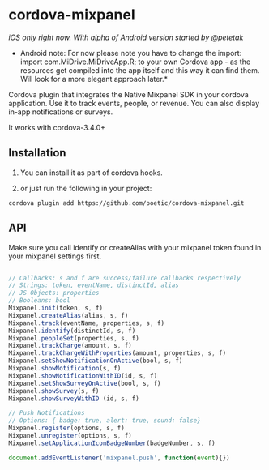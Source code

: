 # cordova-mixpanel

*iOS only right now. With alpha of Android version started by @petetak*

* Android note: For now please note you have to change the import: import com.MiDrive.MiDriveApp.R; to your own Cordova app - as the resources get compiled into the app itself and this way it can find them.  Will look for a more elegant approach later.*

Cordova plugin that integrates the Native Mixpanel SDK in your cordova
application. Use it to track events, people, or revenue. You can also display
in-app notifications or surveys.

It works with cordova-3.4.0+

## Installation

1. You can install it as part of cordova hooks.

2. or just run the following in your project:

```
cordova plugin add https://github.com/poetic/cordova-mixpanel.git
```

## API

Make sure you call identify or createAlias with your mixpanel token found in your mixpanel
settings first.

```javascript

// Callbacks: s and f are success/failure callbacks respectively
// Strings: token, eventName, distinctId, alias
// JS Objects: properties
// Booleans: bool
Mixpanel.init(token, s, f)
Mixpanel.createAlias(alias, s, f)
Mixpanel.track(eventName, properties, s, f)
Mixpanel.identify(distinctId, s, f)
Mixpanel.peopleSet(properties, s, f)
Mixpanel.trackCharge(amount, s, f)
Mixpanel.trackChargeWithProperties(amount, properties, s, f)
Mixpanel.setShowNotificationOnActive(bool, s, f)
Mixpanel.showNotification(s, f)
Mixpanel.showNotificationWithID(id, s, f)
Mixpanel.setShowSurveyOnActive(bool, s, f)
Mixpanel.showSurvey(s, f)
Mixpanel.showSurveyWithID (id, s, f)

// Push Notifications
// Options: { badge: true, alert: true, sound: false}
Mixpanel.register(options, s, f)
Mixpanel.unregister(options, s, f)
Mixpanel.setApplicationIconBadgeNumber(badgeNumber, s, f)

document.addEventListener('mixpanel.push', function(event){})
```
